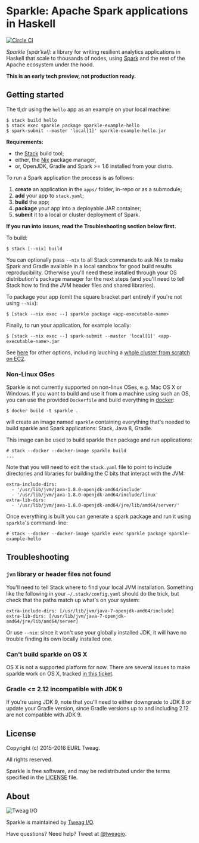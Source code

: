 # Sparkle: Apache Spark applications in Haskell

[![Circle CI](https://circleci.com/gh/tweag/sparkle.svg?style=svg)](https://circleci.com/gh/tweag/sparkle)

*Sparkle [spär′kəl]:* a library for writing resilient analytics
applications in Haskell that scale to thousands of nodes, using
[Spark][spark] and the rest of the Apache ecosystem under the hood.

**This is an early tech preview, not production ready.**

[spark]: http://spark.apache.org/

## Getting started

The tl;dr using the `hello` app as an example on your local machine:

```
$ stack build hello
$ stack exec sparkle package sparkle-example-hello
$ spark-submit --master 'local[1]' sparkle-example-hello.jar
```

**Requirements:**
* the [Stack][stack] build tool;
* either, the [Nix][nix] package manager,
* or, OpenJDK, Gradle and Spark >= 1.6 installed from your distro.

To run a Spark application the process is as follows:

1. **create** an application in the `apps/` folder, in-repo or as
   a submodule;
1. **add** your app to `stack.yaml`;
1. **build** the app;
1. **package** your app into a deployable JAR container;
1. **submit** it to a local or cluster deployment of Spark.

**If you run into issues, read the Troubleshooting section below
  first.**

To build:

```
$ stack [--nix] build
```

You can optionally pass `--nix` to all Stack commands to ask Nix to
make Spark and Gradle available in a local sandbox for good build
results reproducibility. Otherwise you'll need these installed through
your OS distribution's package manager for the next steps (and you'll
need to tell Stack how to find the JVM header files and shared
libraries).

To package your app (omit the square bracket part entirely if you're
not using `--nix`):

```
$ [stack --nix exec --] sparkle package <app-executable-name>
```

Finally, to run your application, for example locally:

```
$ [stack --nix exec --] spark-submit --master 'local[1]' <app-executable-name>.jar
```

See [here][spark-submit] for other options, including lauching
a [whole cluster from scratch on EC2][spark-ec2].

[stack]: https://github.com/commercialhaskell/stack
[spark-submit]: http://spark.apache.org/docs/1.6.2/submitting-applications.html
[spark-ec2]: http://spark.apache.org/docs/1.6.2/ec2-scripts.html
[nix]: http://nixos.org/nix

### Non-Linux OSes

Sparkle is not currently supported on non-linux OSes, e.g. Mac OS X or Windows. If you want to build and use it from a machine using
such an OS, you can use the provided `Dockerfile` and build everything in [docker](http://docker.io):

```
$ docker build -t sparkle .
```

will create an image named `sparkle` containing everything that's
needed to build sparkle and Spark applications: Stack, Java 8, Gradle.

This image can be used to build sparkle then package and run applications:

```
# stack --docker --docker-image sparkle build
...
```

Note that you will need to edit the `stack.yaml` file to point to
include directories and libraries for building the C bits that
interact with the JVM:

```
extra-include-dirs:
  - '/usr/lib/jvm/java-1.8.0-openjdk-amd64/include'
  - '/usr/lib/jvm/java-1.8.0-openjdk-amd64/include/linux'
extra-lib-dirs:
  - '/usr/lib/jvm/java-1.8.0-openjdk-amd64/jre/lib/amd64/server/'
```

Once everything is built you can generate a spark package and run it using `sparkle`'s command-line:

```
# stack --docker --docker-image sparkle exec sparkle package sparkle-example-hello
```

## Troubleshooting

### `jvm` library or header files not found

You'll need to tell Stack where to find your local JVM installation.
Something like the following in your `~/.stack/config.yaml` should do
the trick, but check that the paths match up what's on your system:

```
extra-include-dirs: [/usr/lib/jvm/java-7-openjdk-amd64/include]
extra-lib-dirs: [/usr/lib/jvm/java-7-openjdk-amd64/jre/lib/amd64/server]
```

Or use `--nix`: since it won't use your globally installed JDK, it
will have no trouble finding its own locally installed one.

### Can't build sparkle on OS X

OS X is not a supported platform for now. There are several issues to
make sparkle work on OS X, tracked
[in this ticket](https://github.com/tweag/sparkle/issues/12).

### Gradle <= 2.12 incompatible with JDK 9

If you're using JDK 9, note that you'll need to either downgrade to
JDK 8 or update your Gradle version, since Gradle versions up to and
including 2.12 are not compatible with JDK 9.

## License

Copyright (c) 2015-2016 EURL Tweag.

All rights reserved.

Sparkle is free software, and may be redistributed under the terms
specified in the [LICENSE](LICENSE) file.

## About

![Tweag I/O](http://i.imgur.com/0HK8X4y.png)

Sparkle is maintained by [Tweag I/O](http://tweag.io/).

Have questions? Need help? Tweet at
[@tweagio](http://twitter.com/tweagio).
